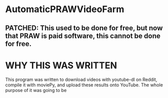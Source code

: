 # AutomaticPRAWVideoFarm

## PATCHED: This used to be done for free, but now that PRAW is paid software, this cannot be done for free.

# WHY THIS WAS WRITTEN
This program was written to download videos with youtube-dl on Reddit, compile it with moviePy, and upload these results onto YouTube. 
The whole purpose of it was going to be
